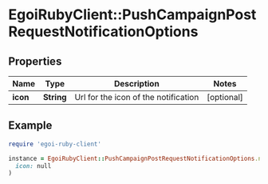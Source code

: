 # EgoiRubyClient::PushCampaignPostRequestNotificationOptions

## Properties

| Name | Type | Description | Notes |
| ---- | ---- | ----------- | ----- |
| **icon** | **String** | Url for the icon of the notification | [optional] |

## Example

```ruby
require 'egoi-ruby-client'

instance = EgoiRubyClient::PushCampaignPostRequestNotificationOptions.new(
  icon: null
)
```

